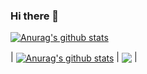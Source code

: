 ### Hi there 👋
<!--
**ygxiuming/xiuming** is a ✨ _special_ ✨ repository because its `README.md` (this file) appears on your GitHub profile.
Here are some ideas to get you started:
- 🔭 I’m currently working on ...
- 🌱 I’m currently learning ...
- 👯 I’m looking to collaborate on ...
- 🤔 I’m looking for help with ...
- 💬 Ask me about ...
- 📫 How to reach me: ...
- 😄 Pronouns: ...
- ⚡ Fun fact: ...
-->
[![Anurag's github stats](https://github-readme-stats.vercel.app/api?username=ygxiuming)](https://github.com/anuraghazra/github-readme-stats)


| <a href="https://github.com/ygxiuming"><img align="center" src="https://github-readme-stats.vercel.app/api?username=ygxiuming&show_icons=true&include_all_commits=true&theme=buefy&hide_border=true" alt="Anurag's github stats" /></a> | <a href="https://github.com/anuraghazra/github-readme-stats"><img align="center" src="https://github-readme-stats.vercel.app/api/top-langs/?username=ygxiuming&layout=compact&theme=buefy&hide_border=true" /></a> |
